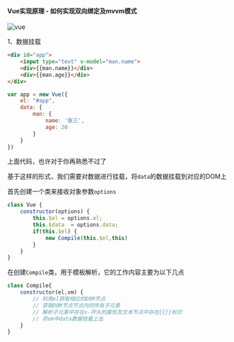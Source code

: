 #### Vue实现原理 - 如何实现双向绑定及mvvm模式

![vue](https://s2.ax1x.com/2019/08/22/mwugoT.png)



1、数据挂载

```html
<div id="app">
    <input type="text" v-model="man.name">
    <div>{{man.name}}</div>
    <div>{{man.age}}</div>
</div>
```

```javascript
var app = new Vue({
    el: "#app",
    data: {
        man: {
            name: '张三',
            age: 20
        }
    }
})
```

上面代码，也许对于你再熟悉不过了

基于这样的形式，我们需要对数据进行挂载，将`data`的数据挂载到对应的DOM上

首先创建一个类来接收对象参数`options`

```javascript
class Vue {
    constructor(options) {
        this.$el = options.el;
        this.$data  = options.data;
        if(this.$el) {
            new Compile(this.$el,this)
        }
    }
}
```

在创建`Compile`类，用于模板解析，它的工作内容主要为以下几点

```javascript
class Compile{
    constructor(el,vm) {
     	// 利用el获取相应的DOM节点
        // 获取DOM节点节点内的所有子元素
        // 解析子元素中存在v-开头的属性及文本节点中存在{{}}标识
        // 将vm中data数据挂载上去
    }
}
```







